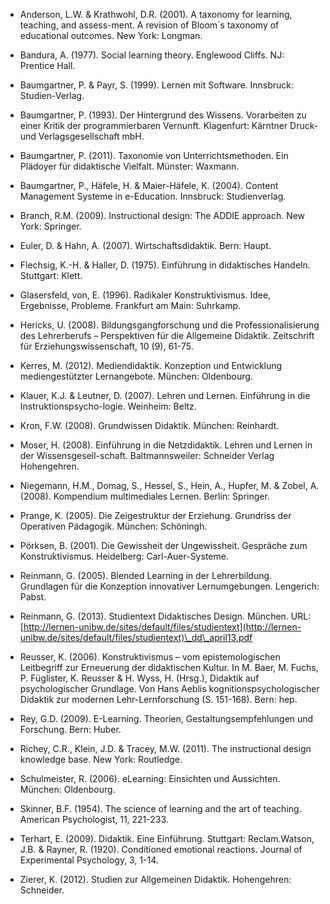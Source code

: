 <!-- filename: 99_Literatur.md -->
<!-- title: Literatur -->

- Anderson, L.W. & Krathwohl, D.R. (2001). A taxonomy for learning, teaching, and assess-ment. A revision of Bloom´s taxonomy of educational outcomes. New York: Longman.

- Bandura, A. (1977). Social learning theory. Englewood Cliffs. NJ: Prentice Hall.

- Baumgartner, P. & Payr, S. (1999). Lernen mit Software. Innsbruck: Studien-Verlag.

- Baumgartner, P. (1993). Der Hintergrund des Wissens. Vorarbeiten zu einer Kritik der programmierbaren Vernunft. Klagenfurt: Kärntner Druck- und Verlagsgesellschaft mbH.

- Baumgartner, P. (2011). Taxonomie von Unterrichtsmethoden. Ein Plädoyer für didaktische Vielfalt. Münster: Waxmann.

- Baumgartner, P., Häfele, H. & Maier-Häfele, K. (2004). Content Management Systeme in e-Education. Innsbruck: Studienverlag.

- Branch, R.M. (2009). Instructional design: The ADDIE approach. New York: Springer.

- Euler, D. & Hahn, A. (2007). Wirtschaftsdidaktik. Bern: Haupt.

- Flechsig, K.-H. & Haller, D. (1975). Einführung in didaktisches Handeln. Stuttgart: Klett.

- Glasersfeld, von, E. (1996). Radikaler Konstruktivismus. Idee, Ergebnisse, Probleme. Frankfurt am Main: Suhrkamp.

- Hericks, U. (2008). Bildungsgangforschung und die Professionalisierung des Lehrerberufs – Perspektiven für die Allgemeine Didaktik. Zeitschrift für Erziehungswissenschaft, 10 (9), 61-75.

- Kerres, M. (2012). Mediendidaktik. Konzeption und Entwicklung mediengestützter Lernangebote. München: Oldenbourg.

- Klauer, K.J. & Leutner, D. (2007). Lehren und Lernen. Einführung in die Instruktionspsycho-logie. Weinheim: Beltz.

- Kron, F.W. (2008). Grundwissen Didaktik. München: Reinhardt.

- Moser, H. (2008). Einführung in die Netzdidaktik. Lehren und Lernen in der Wissensgesell-schaft. Baltmannsweiler: Schneider Verlag Hohengehren.

- Niegemann, H.M., Domag, S., Hessel, S., Hein, A., Hupfer, M. & Zobel, A. (2008). Kompendium multimediales Lernen. Berlin: Springer.

- Prange, K. (2005). Die Zeigestruktur der Erziehung. Grundriss der Operativen Pädagogik. München: Schöningh.

- Pörksen, B. (2001). Die Gewissheit der Ungewissheit. Gespräche zum Konstruktivismus. Heidelberg: Carl-Auer-Systeme.

- Reinmann, G. (2005). Blended Learning in der Lehrerbildung. Grundlagen für die Konzeption innovativer Lernumgebungen. Lengerich: Pabst.

- Reinmann, G. (2013). Studientext Didaktisches Design. München. URL: [http://lernen-unibw.de/sites/default/files/studientext](http://lernen-unibw.de/sites/default/files/studientext)\_dd\_april13.pdf

- Reusser, K. (2006). Konstruktivismus – vom epistemologischen Leitbegriff zur Erneuerung der didaktischen Kultur. In M. Baer, M. Fuchs, P. Füglister, K. Reusser & H. Wyss, H. (Hrsg.), Didaktik auf psychologischer Grundlage. Von Hans Aeblis kognitionspsychologischer Didaktik zur modernen Lehr-Lernforschung (S. 151-168). Bern: hep.

- Rey, G.D. (2009). E-Learning. Theorien, Gestaltungsempfehlungen und Forschung. Bern: Huber.

- Richey, C.R., Klein, J.D. & Tracey, M.W. (2011). The instructional design knowledge base. New York: Routledge.

- Schulmeister, R. (2006). eLearning: Einsichten und Aussichten. München: Oldenbourg.

- Skinner, B.F. (1954). The science of learning and the art of teaching. American Psychologist, 11, 221-233.

- Terhart, E. (2009). Didaktik. Eine Einführung. Stuttgart: Reclam.Watson, J.B. & Rayner, R. (1920). Conditioned emotional reactions. Journal of Experimental Psychology, 3, 1-14.

- Zierer, K. (2012). Studien zur Allgemeinen Didaktik. Hohengehren: Schneider.
